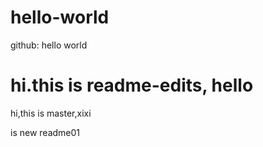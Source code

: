 # hello-world
github: hello world


hi.this is readme-edits, hello 
=======
hi,this is master,xixi


is new readme01

